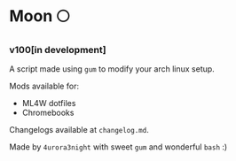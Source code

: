 # Moon 🌕
### v100[in development]
A script made using `gum` to modify your arch linux setup.

Mods available for:
- ML4W dotfiles
- Chromebooks

Changelogs available at `changelog.md`.

Made by `4urora3night` with sweet `gum` and wonderful `bash` :)   
